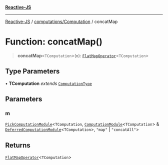 [**Reactive-JS**](../../../README.md)

***

[Reactive-JS](../../../README.md) / [computations/Computation](../README.md) / concatMap

# Function: concatMap()

> **concatMap**\<`TComputation`\>(`m`): [`FlatMapOperator`](../interfaces/FlatMapOperator.md)\<`TComputation`\>

## Type Parameters

• **TComputation** *extends* [`ComputationType`](../../type-aliases/ComputationType.md)

## Parameters

### m

[`PickComputationModule`](../../type-aliases/PickComputationModule.md)\<`TComputation`, [`ComputationModule`](../../interfaces/ComputationModule.md)\<`TComputation`\> & [`DeferredComputationModule`](../../interfaces/DeferredComputationModule.md)\<`TComputation`\>, `"map"` \| `"concatAll"`\>

## Returns

[`FlatMapOperator`](../interfaces/FlatMapOperator.md)\<`TComputation`\>

